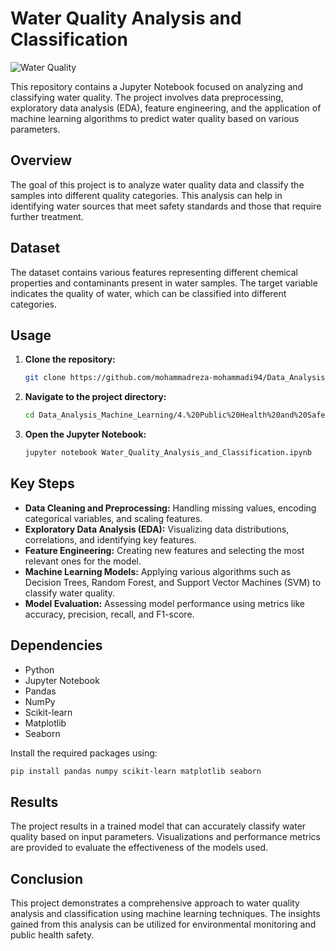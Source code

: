 # Water Quality Analysis and Classification

![Water Quality](https://cdn-icons-png.flaticon.com/512/1048/1048946.png)

This repository contains a Jupyter Notebook focused on analyzing and classifying water quality. The project involves data preprocessing, exploratory data analysis (EDA), feature engineering, and the application of machine learning algorithms to predict water quality based on various parameters.

## Overview
The goal of this project is to analyze water quality data and classify the samples into different quality categories. This analysis can help in identifying water sources that meet safety standards and those that require further treatment.

## Dataset
The dataset contains various features representing different chemical properties and contaminants present in water samples. The target variable indicates the quality of water, which can be classified into different categories.

## Usage
1. **Clone the repository:**
    ```bash
    git clone https://github.com/mohammadreza-mohammadi94/Data_Analysis_Machine_Learning.git
    ```
2. **Navigate to the project directory:**
    ```bash
    cd Data_Analysis_Machine_Learning/4.%20Public%20Health%20and%20Safety/Water%20Quality
    ```
3. **Open the Jupyter Notebook:**
    ```bash
    jupyter notebook Water_Quality_Analysis_and_Classification.ipynb
    ```

## Key Steps
- **Data Cleaning and Preprocessing:** Handling missing values, encoding categorical variables, and scaling features.
- **Exploratory Data Analysis (EDA):** Visualizing data distributions, correlations, and identifying key features.
- **Feature Engineering:** Creating new features and selecting the most relevant ones for the model.
- **Machine Learning Models:** Applying various algorithms such as Decision Trees, Random Forest, and Support Vector Machines (SVM) to classify water quality.
- **Model Evaluation:** Assessing model performance using metrics like accuracy, precision, recall, and F1-score.

## Dependencies
- Python
- Jupyter Notebook
- Pandas
- NumPy
- Scikit-learn
- Matplotlib
- Seaborn

Install the required packages using:
```bash
pip install pandas numpy scikit-learn matplotlib seaborn
```

## Results
The project results in a trained model that can accurately classify water quality based on input parameters. Visualizations and performance metrics are provided to evaluate the effectiveness of the models used.

## Conclusion
This project demonstrates a comprehensive approach to water quality analysis and classification using machine learning techniques. The insights gained from this analysis can be utilized for environmental monitoring and public health safety.
